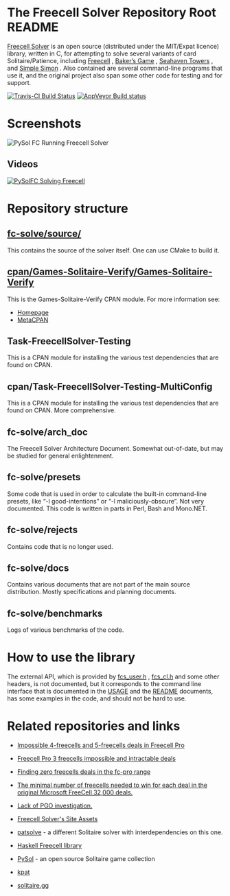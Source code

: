 # The Freecell Solver Repository Root README

[Freecell Solver](http://fc-solve.shlomifish.org/) is an open source
(distributed under the MIT/Expat licence) library, written in C, for attempting
to solve several variants of card Solitaire/Patience, including
[Freecell](http://en.wikipedia.org/wiki/FreeCell) ,
[Baker’s Game](http://en.wikipedia.org/wiki/Baker%27s_Game) ,
[Seahaven Towers](http://en.wikipedia.org/wiki/Seahaven_Towers_%28solitaire%29)
, and
[Simple Simon](http://en.wikipedia.org/wiki/Simple_Simon_%28solitaire) .
Also contained are several command-line programs that use it, and the original
project also span some other code for testing and for support.

[![Travis-CI Build Status](https://travis-ci.org/shlomif/fc-solve.svg?branch=master)](https://travis-ci.org/shlomif/fc-solve)
[![AppVeyor Build status](https://ci.appveyor.com/api/projects/status/ondu214y43paykp5/branch/master?svg=true)](https://ci.appveyor.com/project/shlomif/fc-solve/branch/master)

# Screenshots

![PySol FC Running Freecell Solver](<http://i.imgur.com/thImObN.png>)

## Videos

[![PySolFC Solving Freecell](https://img.youtube.com/vi/hYdqNuX4WJc/0.jpg)](https://www.youtube.com/watch?v=hYdqNuX4WJc)

# Repository structure

## [fc-solve/source/](./fc-solve/source/)

This contains the source of the solver itself. One can use CMake to build it.

## [cpan/Games-Solitaire-Verify/Games-Solitaire-Verify](./cpan/Games-Solitaire-Verify/Games-Solitaire-Verify)

This is the Games-Solitaire-Verify CPAN module. For more information see:

* [Homepage](http://fc-solve.shlomifish.org/verify-code/)
* [MetaCPAN](https://metacpan.org/release/Games-Solitaire-Verify)

## Task-FreecellSolver-Testing

This is a CPAN module for installing the various test dependencies that
are found on CPAN.

## cpan/Task-FreecellSolver-Testing-MultiConfig

This is a CPAN module for installing the various test dependencies that
are found on CPAN. More comprehensive.

## fc-solve/arch\_doc

The Freecell Solver Architecture Document. Somewhat out-of-date, but may
be studied for general enlightenment.

## fc-solve/presets

Some code that is used in order to calculate the built-in command-line
presets, like “-l good-intentions” or “-l maliciously-obscure”. Not very
documented. This code is written in parts in Perl, Bash and Mono.NET.

## fc-solve/rejects

Contains code that is no longer used.

## fc-solve/docs

Contains various documents that are not part of the main source distribution.
Mostly specifications and planning documents.

## fc-solve/benchmarks

Logs of various benchmarks of the code.

# How to use the library

The external API, which is provided by
[fcs_user.h](fc-solve/source/fcs_user.h) ,
[fcs_cl.h](fc-solve/source/fcs_cl.h) and
some other headers, is not documented, but it corresponds to the command line
interface that is
documented in
the [USAGE](http://fc-solve.shlomifish.org/docs/distro/USAGE.html) and
the [README](http://fc-solve.shlomifish.org/docs/distro/README.html) documents,
has some examples in the code, and should not be hard to use.

# Related repositories and links

* [Impossible 4-freecells and 5-freecells deals in Freecell Pro](https://github.com/shlomif/freecell-pro-impossible-deals)
* [Freecell Pro 3 freecells impossible and intractable deals](https://github.com/shlomif/freecell-pro-3fc-deals--split)
* [Finding zero freecells deals in the fc-pro range](https://github.com/shlomif/freecell-pro-0fc-deals)
* [The minimal number of freecells needed to win for each deal in the original Microsoft FreeCell 32,000 deals.](https://github.com/shlomif/MicrosoftFreeCell32000-minimal-freecells)
* [Lack of PGO investigation.](https://github.com/shlomif/investigate-lack-of-PGO-in-gcc-5.2.x--re-fc-solve)
* [Freecell Solver's Site Assets](https://github.com/shlomif/fc-solve-site-assets)
* [patsolve](https://github.com/shlomif/patsolve) - a different Solitaire solver with interdependencies on this one.
* [Haskell Freecell library](https://github.com/shlomif/Freecell)

* [PySol](https://pysolfc.sourceforge.io/) - an open source Solitaire game collection
* [kpat](https://games.kde.org/game.php?game=kpat)
* [solitaire.gg](https://github.com/KyleU/solitaire.gg)
